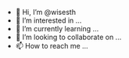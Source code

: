 - 👋 Hi, I’m @wisesth
- 👀 I’m interested in ...
- 🌱 I’m currently learning ...
- 💞️ I’m looking to collaborate on ...
- 📫 How to reach me ...

<!---
wisesth/wisesth is a ✨ special ✨ repository because its `README.md` (this file) appears on your GitHub profile.
You can click the Preview link to take a look at your changes.
--->
